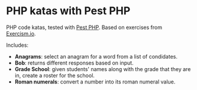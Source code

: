 # PHP katas with Pest PHP

PHP code katas, tested with [Pest PHP][]. Based on exercises from [Exercism.io][].

Includes:

- **Anagrams**: select an anagram for a word from a list of condidates.
- **Bob**: returns different responses based on input.
- **Grade School**: given students' names along with the grade that they are in, create a roster for the school.
- **Roman numerals**: convert a number into its roman numeral value.

[exercism.io]: https://exercism.io
[pest php]: https://pestphp.com
